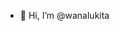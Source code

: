 - 👋 Hi, I’m @wanalukita

<!---
wanalukita/wanalukita is a ✨ special ✨ repository because its `README.md` (this file) appears on your GitHub profile.
You can click the Preview link to take a look at your changes.
--->
